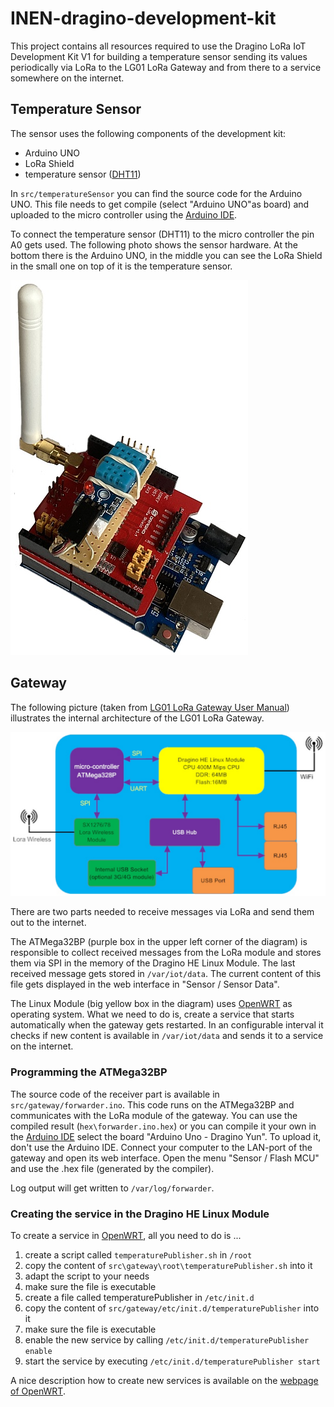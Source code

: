 # INEN-dragino-development-kit

This project contains all resources required to use the Dragino LoRa IoT Development Kit V1 for building a temperature sensor sending its values periodically via LoRa to the LG01 LoRa Gateway and from there to a service somewhere on the internet.

## Temperature Sensor

The sensor uses the following components of the development kit:

* Arduino UNO
* LoRa Shield
* temperature sensor ([DHT11](doc/DHT11-Technical-Data-Sheet-Translated-Version-1143054.pdf))

In `src/temperatureSensor` you can find the source code for the Arduino UNO. This file needs to get compile (select "Arduino UNO"as board) and uploaded to the micro controller using the [Arduino IDE](https://www.arduino.cc/en/software). 

To connect the temperature sensor (DHT11) to the micro controller the pin A0 gets used. The following photo shows the sensor hardware. At the bottom there is the Arduino UNO, in the middle you can see the LoRa Shield in the small one on top of it is the temperature sensor.

![](images/sensor_hardware.jpg)

## Gateway

The following picture (taken from [LG01 LoRa Gateway User Manual](doc/LG01_LoRa_Gateway_User_Manual.pdf)) illustrates the internal architecture of the LG01 LoRa Gateway.

![](images/lg01_system_overview.jpg)

There are two parts needed to receive messages via LoRa and send them out to the internet. 

The ATMega32BP (purple box in the upper left corner of the diagram) is responsible to collect received messages from the LoRa module and stores them via SPI in the memory of the Dragino HE Linux Module. The last received message gets stored in `/var/iot/data`. The current content of this file gets displayed in the web interface in "Sensor / Sensor Data".

The Linux Module (big yellow box in the diagram) uses [OpenWRT](https://openwrt.org/) as operating system. What we need to do is, create a service that starts automatically when the gateway gets restarted. In an configurable interval it checks if new content is available in `/var/iot/data` and sends it to a service on the internet.

### Programming the ATMega32BP
The source code of the receiver part is available in `src/gateway/forwarder.ino`. This code runs on the ATMega32BP and communicates with the LoRa module of the gateway. You can use the compiled result (`hex\forwarder.ino.hex`) or you can compile it your own in the [Arduino IDE](https://www.arduino.cc/en/software) select the board "Arduino Uno - Dragino Yun". To upload it, don't use the Arduino IDE. Connect your computer to the LAN-port of the gateway and open its web interface. Open the menu "Sensor / Flash MCU" and use the .hex file (generated by the compiler).

Log output will get written to `/var/log/forwarder`.

### Creating the service in the Dragino HE Linux Module

To create a service in [OpenWRT](https://openwrt.org/), all you need to do is ...

1. create a script called `temperaturePublisher.sh` in `/root`
2. copy the content of `src\gateway\root\temperaturePublisher.sh` into it
3. adapt the script to your needs
4. make sure the file is executable
5. create a file called temperaturePublisher in `/etc/init.d`
6. copy the content of `src/gateway/etc/init.d/temperaturePublisher` into it
7. make sure the file is executable
8. enable the new service by calling `/etc/init.d/temperaturePublisher enable`
9. start the service by executing `/etc/init.d/temperaturePublisher start`

A nice description how to create new services is available on the [webpage of OpenWRT](https://openwrt.org/docs/guide-developer/procd-init-script-example).